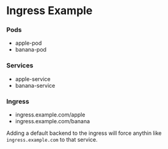 # Ingress Example

### Pods

- apple-pod
- banana-pod

### Services

- apple-service
- banana-service

### Ingress

- ingress.example.com/apple
- ingress.example.com/banana

Adding a default backend to the ingress will force anythin like `ingress.example.com` to that service.
